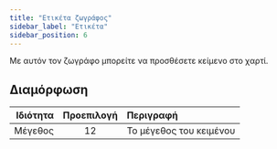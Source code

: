```yaml
---
title: "Ετικέτα ζωγράφος"
sidebar_label: "Ετικέτα"
sidebar_position: 6
---
```



Με αυτόν τον ζωγράφο μπορείτε να προσθέσετε κείμενο στο χαρτί.

## Διαμόρφωση

| Ιδιότητα | Προεπιλογή | Περιγραφή               |
| --------:|:----------:|:----------------------- |
|  Μέγεθος |     12     | Το μέγεθος του κειμένου |
